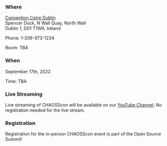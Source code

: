 ### Where

[Convention Cetre Dublin](https://www.hyatt.com/en-US/hotel/washington/hyatt-regency-seattle/sears?)  
Spencer Dock, N Wall Quay, North Wall  
Dublin 1, D01 T1W6, Ireland  

Phone: 1-206-973-1234  

Room: TBA

### When
September 17th, 2022  

Time: TBA


### Live Streaming

Live streaming of CHAOSScon will be available on our [YouTube Channel](https://www.youtube.com/channel/UCrG-a3hIc_hCEUWloG0gm9A/live).  No registration needed for the live stream.

### Registration

Registration for the in-person CHAOSScon event is part of the Open Source Summit!
